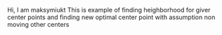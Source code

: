 Hi, I am maksymiukt
This is example of finding heighborhood for giver center points
and finding new optimal center point with assumption non moving other centers
